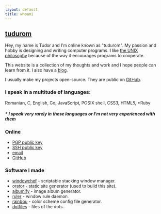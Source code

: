 ```yaml
---
layout: default
title: whoami
---
```


[tudurom](https://www.youtube.com/watch?v=U5u-X4bocr4)
-------

Hey, my name is Tudor and I'm online known as "tudurom".
My passion and hobby is designing and writing computer programs. I like [the UNIX
philosophy](https://en.wikipedia.org/wiki/Unix_philosophy) because of the way it
encourages programs to cooperate.

This website is a collection of my thoughts and work and I hope people can learn
from it. I also have a [blog](/blog).

I usually make my projects open-source. They are public on
[GitHub](https://github.com/tudurom/).

### I speak in a multitude of languages:

Romanian, C, English, Go, JavaScript, POSIX shell, CSS3, HTML5, \*Ruby

##### \* I speak very rarely in these languages or I'm not very experienced with them

### Online

* [PGP public key](/pgp.pub)
* [SSH public key](/ssh.pub)
* <span id="email"><noscript><a href="http://www.google.com/recaptcha/mailhide/d?k=01LsNWB77Nmvhu-8_AZvNJYQ==&c=nGgmrOzd6xO53hSFLa9Eb5z1mMnkdGauQmD9YYhmBB8=">email</a></noscript></span>
* [GitHub](https://github.com/tudurom)

<script>
document.getElementById('email').innerHTML =
`<span class="fakelink" onclick="this.innerHTML = atob('PGEgaHJlZj0ibWFpbHRvOnR1ZG9yQHR1ZG9yci54eXoiPnR1ZG9yQHR1ZG9yci54eXo8L2E+')">email</span>
`
</script>

### Software I made

* [windowchef](https://github.com/tudurom/windowchef/) - scriptable stacking window manager.
* [orator](https://github.com/tudurom/orator/) - static site generator (used to build this site).
* [albumify](https://github.com/gnotclub/albumify-next/) - image album generator.
* [ruler](https://github.com/tudurom/ruler/) - window rule daemon.
* [rainbou](https://github.com/tudurom/rainbou/) - color scheme config file generator.
* [dotfiles](https://github.com/tudurom/dotfiles/) - files of the dots.

